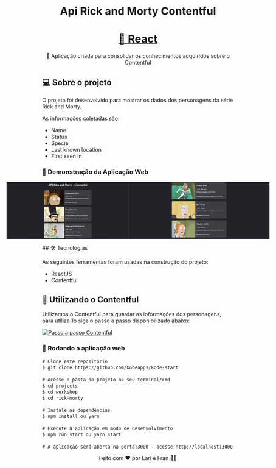 <h1 align="center">Api Rick and Morty Contentful</h1>

<h1 align="center">
    <a href="https://pt-br.reactjs.org/">🔗 React</a>
</h1>
<p align="center">🚀 Aplicação criada para consolidar os conhecimentos adquiridos sobre o Contentful</p>

## 💻 Sobre o projeto

O projeto foi desenvolvido para mostrar os dados dos personagens da série Rick and Morty.

As informações coletadas são:

- Name
- Status
- Specie
- Last known location
- First seen in

### 🎨 Demonstração da Aplicação Web

<p align="center" style="display: flex; align-items: flex-start; justify-content: center;">
<img alt="Detalhes dos Personagens" title="Details" src="./src/assets/card1.png" width="400px" height= "150px" />
  <img alt="Detalhes dos Personagens" title="Details" src="./src/assets/card2.png" width="400px" height= "150px" />
</p>
## 🛠 Tecnologias

As seguintes ferramentas foram usadas na construção do projeto:

- ReactJS
- Contentful

## 🚀 Utilizando o Contentful

Utilizamos o Contentful para guardar as informações dos personagens, para utiliza-lo siga o passo a passo disponibilizado abaixo:

<a href="https://coda.io/d/Kode-Start-Treinamentos_dfYQYdX94AW/Passo-a-passo_suqV6#_luhR4">
  <img alt="Passo a passo Contentful" src="https://img.shields.io/badge/Acessar%20%20-Passo a passo Contentful-%2304D361">
</a>

### 🧭 Rodando a aplicação web

```
# Clone este repositório
$ git clone https://github.com/kobeapps/kode-start

# Acesse a pasta do projeto no seu terminal/cmd
$ cd projects
$ cd workshop
$ cd rick-morty

# Instale as dependências
$ npm install ou yarn

# Execute a aplicação em modo de desenvolvimento
$ npm run start ou yarn start

# A aplicação será aberta na porta:3000 - acesse http://localhost:3000

```

<p align="center">Feito com ❤️ por Lari e Fran 👋🏽
